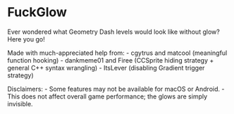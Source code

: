 # FuckGlow
Ever wondered what Geometry Dash levels would look like without glow? Here you go!

Made with much-appreciated help from:
\- cgytrus and matcool (meaningful function hooking)
\- dankmeme01 and Firee (CCSprite hiding strategy + general C++ syntax wrangling)
\- ItsLever (disabling Gradient trigger strategy)

Disclaimers:
\- Some features may not be available for macOS or Android.
\- This does not affect overall game performance; the glows are simply invisible.
